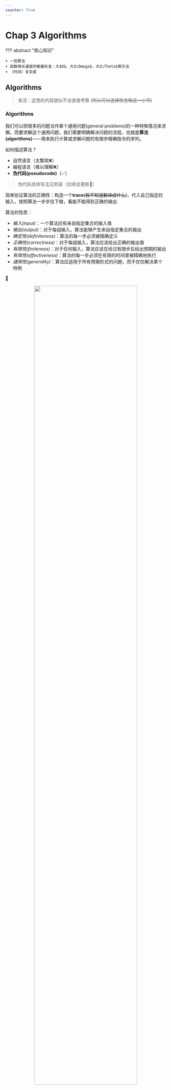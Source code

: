 ```yaml
---
counter: True
---
```


# Chap 3 Algorithms

??? abstract "核心知识"

	+ 一些算法
	+ 函数增长速度的衡量标准：大$O$、大$\Omega$、大$\Theta$表示法
	+ （时间）复杂度

## Algorithms

>省流：这里的内容貌似不会直接考察 ~~(所以可以选择性忽略这一小节)~~

### Algorithms

我们可以把很多的问题当作某个通用问题(general problems)的一种特殊情况来求解。而要求解这个通用问题，我们需要明确解决问题的流程，也就是**算法(algorithms)**——用来执行计算或求解问题的有限步精确指令的序列。

如何描述算法？

+ 自然语言（太繁琐❌）
+ 编程语言（难以理解❌）
+ **伪代码(pseudocode)**（:white_check_mark:）
> 伪代码具体写法见附录（后续会更新🚧）

简单验证算法的正确性：构造一个**trace**~~(我不知道翻译成什么)~~，代入自己指定的输入，按照算法一步步往下做，看能不能得到正确的输出

算法的性质：

+ *输入(input)*：一个算法应有来自指定集合的输入值
+ *输出(output)*：对于每组输入，算法能够产生来自指定集合的输出
+ *确定性(definiteness)*：算法的每一步必须被精确定义
+ *正确性(correctness)*：对于每组输入，算法应该给出正确的输出值
+ *有限性(finiteness)*：对于任何输入，算法应该在经过有限步后给出预期的输出
+ *有效性(effectiveness)*：算法的每一步必须在有限的时间里被精确地执行
+ *通用性(generality)*：算法应适用于所有预期形式的问题，而不仅仅解决某个特例

🌰

<div style="text-align: center; margin-top: 15px;">
<img src="Images/C3/Quicker_20240329_155537.png" width="80%" style="margin: 0 auto;">
</div>

>时间复杂度：$\Theta(n)$

CS常见的重要且基本的问题：

+ 查找问题(searching problems)
+ 排序问题(sorting problems)
+ 优化问题(optimization problems)

### Searching Algorithms

#### The Linear Search

<div style="text-align: center; margin-top: 15px;">
<img src="Images/C3/Quicker_20240329_155723.png" width="80%" style="margin: 0 auto;">
</div>

>时间复杂度：$\Theta(n)$

#### The Binary Search

>使用前提：数据必须是**有序**的（以升序为例）

<div style="text-align: center; margin-top: 15px;">
<img src="Images/C3/Quicker_20240329_155902.png" width="80%" style="margin: 0 auto;">
</div>

时间复杂度：$\Theta(\log n)$ 

??? note "注"

	注意这里的二分查找取左半边的部分和通常做法不太一样——这里是$j := m$而不是$j := m - 1$，因此判断条件也变了(从$i <= j$变成$i < j$)。下表来自我高中信息技术的笔记 ~~(用来死记硬背)~~

	|       |  i  |  j  |        m        | i的变化  | j的变化  |
	| ----- | :-: | :-: | :-------------: | :---: | :---: |
	| i <= j  |  0  | n-1 |   (i + j) / 2   |  m+1  | m -1  |
	| i < j   | -1  | n-1 | (i + j + 1) / 2 |   m   | m - 1 |
	|       |  0  |  n  |   (i + j) / 2   | m + 1 |   m   |
	| i < j+1 | -1  |  n  |   (i + j) / 2   |   m   |   m   |

	口诀(针对中间两行)：<u>左偏右扩，右偏左扩，哪里扩哪里取m</u>。

	+ 所谓“扩”指i或j的取值相对于第一种情况发生了变化
	+ 而所谓"偏"指m的取值——这里着重声明一下：

		+ (i + j) / 2指的是$\lfloor(i + j) / 2\rfloor$，这是“左偏”
		+ 而(i + j + 1) / 2指的是$\lceil(i + j) / 2\rceil$，这是“右偏”

### Sorting

>有许许多多的排序算法，比如下面这些(其中高光部分是等会儿会讲的，其它的后面也都会讲到)：

+ ==冒泡排序(bubble sort)==
+ ==插入排序(insertion sort)==
+ 选择排序(selection sort)
+ 二分插入排序(binary insertion sort)
+ 筛动排序(shaker sort)
+ 归并排序(merge sort)
+ 快速排序(quick sort)
+ 联赛排序(tournament sort)

#### The Bubble Sort

>思路：以升序为例，比较两个相邻项，如果顺序错误，对调两者，否则不动。这样可以做到小的项往上“冒泡”，大的项往下“沉”，实现排序。

示意图

<div style="text-align: center; margin-top: 15px;">
<img src="Images/C3/Quicker_20240329_163639.png" width="80%" style="margin: 0 auto;">
</div>

伪代码

<div style="text-align: center; margin-top: 15px;">
<img src="Images/C3/Quicker_20240329_163721.png" width="80%" style="margin: 0 auto;">
</div>

时间复杂度：$\Theta(n^2)$

#### The Insertion Sort

>思路：对于某个列表第j项，前面j-1项已经排好序，将第j项分别于前j-1项进行比较，找到合适的位置，然后“插入”，实现前j项的排序

伪代码

<div style="text-align: center; margin-top: 15px;">
<img src="Images/C3/Quicker_20240329_164007.png" width="80%" style="margin: 0 auto;">
</div>

时间复杂度：$\Theta(n^2)$

### String Matching

字符串匹配(string matching)是搜索和排序问题的其中一种情况：在**文本(text)**$T$中找到**模式(pattern)**$P$。这类问题出现于多个领域中。

简单的算法：**简单字符串匹配器(naive string matcher)**

<div style="text-align: center; margin-top: 15px;">
<img src="Images/C3/Quicker_20240329_164537.png" width="80%" style="margin: 0 auto;">
</div>

>注：这里的下标$s$被称为**移位(shift)**，它是文本中模块出现位置（第一个字符）的前一个位置

配上这个示意图可以更好理解上述算法

<div style="text-align: center; margin-top: 15px;">
<img src="Images/C3/Quicker_20240329_164929.png" width="80%" style="margin: 0 auto;">
</div>

### Greedy Algorithms

**优化问题(optimization problems)**：对于给定参数，找到这个问题的最大或最小解

其中一种最简单的算法——**贪心算法(greedy algorithm)**

核心思想：局部最优解 $\rightarrow$ 全局最优解

>注意：当我们用贪心算法得到可行解时，不要忘记验证它是否得到的是最优解

???+ example "典型例子"

	=== "**收银员算法(Cashier's algorithm)**"

		:dart:：找最少数目的零钱

		<div style="text-align: center; margin-top: 15px;">
		<img src="Images/C3/Quicker_20240329_165813.png" width="80%" style="margin: 0 auto;">
		</div>

		然后我们需要证明它是否得到最优解。在证明之前，我们先得到一个引理：

		>注：America有四种硬币——quarter(25 cents)，dime(10 cents)，nickel(5 cents)，penny(1 cent)

		**引理1**：如果$n$是正整数，通过使用q、d、n、p四种硬币找零钱，要找最少数目的零钱，则最多使用2个d、1个n、4个p，且不能使用2个d和1个n，而且d、n、p的硬币总和不超过24 cents

		>可用归谬法证，这个不难理解

		证明过程省略，还是采用**归谬法**（见教材$P_{211}$）

	=== "**安排讲座**"

		问题：给定一组讲座的开始和结束时间，要求你安排这些讲座的时间，确保在一间大厅里安排尽可能多的讲座。

		如何思考：

		+ 按开始时间先后顺序排❌
		+ 按持续时间长短升序排序❌
		+ 按**结束时间**先后顺序排:white_check_mark:

		<div style="text-align: center; margin-top: 15px;">
		<img src="Images/C3/Quicker_20240329_170910.png" width="80%" style="margin: 0 auto;">
		</div>

### ~~The Halting Problem~~

**停机问题(Halting problem)**：这是**不可解(unsolvable)** 的问题

示意图

<div style="text-align: center; margin-top: 15px;">
<img src="Images/C3/Quicker_20240329_171058.png" width="80%" style="margin: 0 auto;">
</div>

>仅做了解

### Supplements(from Exercises)

+ **三分查找算法(Ternary search algorithm)**：在升序列表中，通过连续划分三块(尽可能)相等规模的子列表，并限制在其中一块进行搜索要找的元素。

+ **选择排序(Selection algorithm)**：首先找到列表中最小的元素，将这个元素移动至最前面。然后在剩下的元素中寻找最小的元素，并放在第二个位置。重复该步骤，直至所有元素均排好序。

+ **二分插入排序(Binary insertion sort)**：插入排序的一种变体。通过**二分查找**而非线性查找的方式，在之前已排好序的元素中找到正确的位置。

## The Growth of Functions

### Big-O Notation

**大$O$表示法**的定义：令$f$和$g$为从整数集或实数集映射到实数集的函数，如果存在常数$C$和$k$，当$x > k$时，使得$|f(x)| \le C|g(x)|$，我们认为$f(x)$是$O(g(x))$（也就是说，$f(x)$的增长速度慢于$g(x)$）

其中$C$和$k$被称为**见证者(witnesses)**。如果要证明$f(x)$是$O(g(x))$，需要找到这么一对见证者。当然，如果能找到一对见证者，也能够找到无数对见证者（很容易证明）

<div style="text-align: center; margin-top: 15px;">
<img src="Images/C3/Quicker_20240329_172351.png" width="70%" style="margin: 0 auto;">
</div>

+ 如果$f(x)$是$O(g(x))$且$g(x)$是$O(f(x))$，那么称$f(x)$和$g(x)$是**同阶(same order)** 的

+ 如果$f(x)$是$O(g(x))$，且$|h(x)| > |g(x)|$，那么$f(x)$也是$O(h(x))$
>根据这条性质，虽然可以取很多个增长速率快于$f(x)$的函数，但为了统一，我们往往选择**最小的，且增长速率快于$f(x)$** 的$g(x)$作为大O阶

>注：
>
>+ 有时我们会看到$f(x) = O(g(x))$，这是对等号的滥用——因为等号两边的东西并不相等。但我们可以使用$f(x) \in O(g(x))$
>+ 在之后的篇章中，由于我们研究的都是正数，所以就将绝对值去掉了，以简化计算

### Big-O Estimate for Some Important Functions

#### Polynomials

**定理1**：令$f(x) = a_nx^n + a_{n - 1}x^{n - 1} + \dots + a_1x +a_0 (a_0, a_1, \dots, a_{n - 1}, a_n \in \mathbf{R})$，那么$f(x)$是$O(x^n)$，即多项式的**首项**控制整个多项式的增长速率

一些重要结论：

+ $n!$是$O(n^n)$
+ $\log n!$是$O(n \log n)$
+ $n$是$O(2^n)$
+ $\log n$是$O(n)$
+ 当$d > c > 1$时，$n^c$是$O(n^d)$，反之不成立
+ 当$d > c > 1$且$b > 1$时，$(\log_bn)^c$是$O(n^d)$，反之不成立
+ 当$c > b > 1$时，$b^n$是$O(c^n)$，反之不成立
+ 当$c > 1$时，$c^n$是$O(n!)$，反之不成立

来自习题的补充：

+ $1^k + 2^k + \dots + n^k$是$O(n^{k + 1})$
+ 对于所有实数$a > 1, b > 1$，如果$f(x)$是$O(\log_b x)$，则$f(x)$是$O(\log_a x)$
+ **调和(级)数(Harmonic number)**：$H_n = 1 + \dfrac{1}{2} + \dots + \dfrac{1}{n}$，则$H_n$是$O(\log n)$
+ $n \log n$是$O(\log n!)$

❗常见函数增长率图象

<div style="text-align: center; margin-top: 15px;">
<img src="Images/C3/Quicker_20240329_174244.png" width="70%" style="margin: 0 auto;">
</div>

### The Growth of Combinations of Functions

**定理2**：假设$f_1(x)$是$O(g_1(x))$，$f_2(x)$是$O(g_2(x))$，那么$(f_1 + f_2)(x)$是$O(g(x))$，其中$g(x)=(\max\{|g_1(x)|, |g_2(x)|\}), \forall x$

推导：由已知，假设当$x > k_1$时，有$|f_1(x)| \le C_1|g_1(x)|$；当$x > k_2$时，有$|f_2(x)| \le C_2|g_2(x)|$，则

$$
\begin{align}
|f_1(x)|+|f_2(x)| & \le C_1|g_1(x)| + C_2|g_2(x)| \notag \\
& \le C_1|g(x)| + C_2|g(x)| \notag \\ 
& = (C_1 + C_2)|g(x)| \notag \\
& = C|g(x)| \notag
\end{align}
$$

其中$C = C_1 + C_2$，$k = \max\{ k_1, k_2\}$

*推论1*：如果$f_1(x)$和$f_2(x)$都是$O(g(x))$，那么$(f_1 + f_2)(x)$是$O(g(x))$

**定理3**：假设$f_1(x)$是$O(g_1(x))$，$f_2(x)$是$O(g_2(x))$，那么$(f_1f_2)(x)$是$O(g_1(x)g_2(x))$

>推导过程类似前面，具体见教材$P_{226}$

### Big-Omega and Big-Theta Notation

大$O$表示法只能检测**上限**，如果要分析**下限**，则需要使用大$\Omega$表示法。

**大$\Omega$表示法**的定义：令$f$和$g$为从整数集或实数集映射到实数集的函数，如果存在常数$C$和$k$，当$x > k$时，使得$|f(x)| \ge C|g(x)|$，我们认为$f(x)$是$\Omega(g(x))$（也就是说，$f(x)$的增长速度快于$g(x)$）
>注：$f(x)$是$\Omega(g(x))$，当且仅当$g(x)$是$O(f(x))$

<div style="text-align: center; margin-top: 15px;">
<img src="Images/C3/Quicker_20240402_205742.png" width="50%" style="margin: 0 auto;">
</div>

除此之外，我们用大$\Theta$表示法同时表示**上下限**。

**大$\Theta$表示法**的定义：当$f(x)$是$O(g(x))$且$f(x)$是$\Omega(g(x))$，则称$f(x)$是$\Theta(g(x))$。如果满足这一关系，则$f(x)$与$g(x)$**同阶(same order)**，称$f(x)$是$g(x)$的*阶(order)*

+ 如果$f(x)$是$\Theta(g(x))$，那么$g(x)$是$\Theta(f(x))$
+ $f(x)$是$\Theta(g(x))$的充要条件是$f(x)$是$O(g(x))$且$g(x)$是$O(f(x))$
+ 另一个充要条件：存在三个正实数$C_1, C_2, k$，当$x > k$时，满足$C_1|g(x)| \le |f(x)| \le C_2|g(x)|$

<div style="text-align: center; margin-top: 15px;">
<img src="Images/C3/Quicker_20240402_205806.png" width="50%" style="margin: 0 auto;">
</div>

**定理4**：令$f(x) = a_nx^n + a_{n-1}x^{n-1} + \dots + a_1x + a_0$，其中$a_0, a_1, \dots, a_n$是实数且$a_n \ne 0$，则$f(x)$是$x^n$的*阶*
>注：且$f(x)$是$\Theta(x^n)$

### Supplements(from Exercises)

+ 如果函数$f(x), g(x), h(x)$，满足$f(x)$是$O(g(x))$且$g(x)$是$O(h(x))$，则$f(x)$是$O(h(x))$
+ 如果函数$f(x), g(x), h(x)$，满足$f(x)$是$\Theta(g(x))$且$g(x)$是$\Theta(h(x))$，则$f(x)$是$\Theta(h(x))$
+ 如果$f, g$是实数值函数，且$f(x)$是$O(g(x))$，那么对于任意正整数$n$，$f^n(x)$是$O(g^n(x))$
+ 如果$f, g$是*无界递增*函数，且$f(x)$是$O(g(x))$，则$|f(x)|$是$O(\log |g(x)|)$
+ 如果$f(x)$是$O(g(x))$，则$2^{f(x)}$是$O(2^{g(x)})$
+ 令$f_1(x), f_2(x)$和$g(x)$是从实数集映射到正实数集的函数，如果$f_1(x)$和$f_2(x)$都是$\Theta(g(x))$，那么$f_1(x) + f_2(x)$是$\Theta(g(x))$
+ 令$f_1(x), f_2(x)$和$g(x)$是从正整数集映射到实数集的函数，$f_1(x)$是$\Theta(g_1(x))$，$f_2(x)$是$\Theta(g_2(x))$，那么$(f_1f_2)(x)$是$\Theta((g_1g_2)(x))$
+ 对于所有正实数$x$，如果$f_1(x)$是$\Theta(g_1(x))$，$f_2(x)$是$\Theta(g_2(x))$，且$f_2(x) \ne 0,\ g_2(x) \ne 0$，则$(\dfrac{f_1}{f_2})(x) = \Theta(\dfrac{g_1}{g_2})(x)$
+ 大$O$，大$\Omega$和大$\Theta$表示法可以扩展至**多元函数**。比如，如果存在常数$C, k_1, k_2$，当$x > k_1, y > k_2$时，有$|f(x, y)| \le C|g(x, y)|$成立，则$f(x, y)$是$O(g(x, y))$
+ **小$o$表示法**：当$\lim\limits_{x \rightarrow \infty} \dfrac{f(x)}{g(x)} = 0$，则$f(x)$是$o(g(x))$
	与大$O$表示法的关系：如果$f(x)$是$o(g(x))$，则$f(x)$是$O(g(x))$，反之不一定成立
+ 令$f_1(x), f_2(x)$和$g(x)$是从实数集映射到实数集的函数，如果$\lim\limits_{x \rightarrow \infty} \dfrac{f(x)}{g(x)} = 1$，称$f$和$g$是**渐进的(asympotic)**(或者说是*同阶*的)，记作$f(x) \sim g(x)$
## Complexity of Algorithms

**计算复杂度(computational complexity)**：检测一个算法的*效率(efficiency)*

+ **时间复杂度(time complexity)**：运行时间
+ ~~**空间复杂度(space complexity)**：内存空间~~
>这里我们不讨论空间复杂度，可以参照数据结构相关内容

### Time Complexity

一个算法的**时间复杂度**可被有特定规模输入的算法的*运算次数*(比如四则运算)来表示，一般不会用计算机运行的真实时间来表示

如何分析：

+ **最坏情况复杂度**：找到最大的运行次数
+ **平均情况复杂度**：要找到所有可能输入对应的算法运行次数，比找最坏的更复杂

🌰

<div style="text-align: center; margin-top: 15px;">
<img src="Images/C3/Quicker_20240402_210208.png" width="80%" style="margin: 0 auto;">
</div>

>注：它之所以能直接除以$n$，是因为每种情况是<u>等可能出现</u>的

#### Matrix Multiplication

**矩阵乘法**算法的伪代码：

<div style="text-align: center; margin-top: 15px;">
<img src="Images/C3/Quicker_20240402_210525.png" width="80%" style="margin: 0 auto;">
</div>

该算法进行了$n^3$次乘法运算，$n^2(n-1)$次加法运算，因此时间复杂度为$O(n^3)$

**布尔积**算法的伪代码

<div style="text-align: center; margin-top: 15px;">
<img src="Images/C3/Quicker_20240402_210617.png" width="80%" style="margin: 0 auto;">
</div>

$A \odot B$中进行了$2n^3$次位运算

**矩阵链(matrix-chain)**：一系列矩阵的乘法$\mathbf{A_1A_2 \dots A_n}$，规模分别为$m_1 \times m_2, m_2 \times m_3, \dots m_n \times m_{n+1}$

>注意：不同的运算顺序会影响到矩阵链的乘法次数

### Algorithmic Paradigms

**算法范式(algorithmic paradigms)**：为了用来构建算法解决某些问题，而采取的通用方法。

种类：

+ **暴力算法(brute-force algorithm)**
+ 贪心算法(greedy algorithm)：[最短路算法](10.md#shortest-path-problems)、[最小生成树算法](11.md#minimum-spanning-trees)等
+ 分治算法(divide-and-conquer algorithm)
+ 动态规划(dynamic programming)
+ 回溯法(backtracking)：[DFS](11.md#backtracking-applications)
+ 概率算法(probablisitic algorithm)
---
**暴力算法(brute-force algorithm)**：基于问题的描述和项的定义，而采取解决问题的最直接的方法，它没有利用任何特定结构和巧妙的思想

我们已经遇到过许多暴力算法：

+ 在序列里找最大数，或者求整个序列的和
+ 冒泡、插入、选择排序

虽然暴力算法很低效，但它在下列情况里很有用：

+ 当输入规模不大的时候
+ 作为设计新的(高效的)算法时的衡量标准

🌰

<div style="text-align: center; margin-top: 15px;">
<img src="Images/C3/Quicker_20240402_212228.png" width="80%" style="margin: 0 auto;">
</div>

### Understanding the Complexity of Algorithms

❗常见时间复杂度

<div style="text-align: center; margin-top: 15px;">
<img src="Images/C3/Quicker_20240402_212349.png" width="70%" style="margin: 0 auto;">
</div>

各种复杂度的大致运行时间（采用2018年性能最强的计算机）

<div style="text-align: center; margin-top: 15px;">
<img src="Images/C3/Quicker_20240402_214957.png" width="70%" style="margin: 0 auto;">
</div>

#### Tractability

>注：这边的内容不需多作了解

当一个问题能被最差情况复杂度为*多项式复杂度*的算法*解决*，称这个问题是**易处理的(tractable)**（我们不考虑多项式的系数和次数有多大），否则称为**难处理的(intractable)**

有些问题可能无法在合理的时间内解决。但在实际应用中，我们可能会接受小规模的数据。有以下优化的方法：

+ 不考虑最坏情况复杂度，而考虑*平均情况复杂度*。在实际应用中，可能这些小规模的数据已经包含所有现实中可能发生的情况（尽管理论上还有更多的情况）
+ 寻找*近似(approximation)解*

如果存在一个问题，没有任何算法能够解决，那么称这个问题**不可解决(unsolvable)**
>第一个发现的不可解决的问题是[停机问题](#the-halting-problem)

#### P VS. NP

**NP类问题**(NP, nondeterministic polynomial，非确定性多项式时间)：这类问题有解，但没有最差情况复杂度为*多项式复杂度*的算法能够解决它，然而它的解能够在*多项式时间*里得到检验
>🌰：在[满足性问题](1.md/#propositional-satisfiablilty)中，我们可以很快检验一个复合命题是否为真（代一组数据就行了），但没有多项式复杂度的算法能够解决它，比如穷举算法时间复杂度为$\Omega(2^n)$

**P类问题**：即上文tractable问题

**NP完全问题**：如果任何问题能被最坏情况复杂度为*多项式复杂度*的算法解决，那么所有NP类问题也能被这个算法解决

**P vs. NP问题**：NP类问题是否等于P类问题
>虽然这个难题仍然没有被解决，但计算机科学家普遍认为$P \ne NP$

>参考：[P VS. NP problem](https://en.wikipedia.org/wiki/P_versus_NP_problem)

---
**并行处理(parallel processing)** 有助于提高程序运行效率

### Supplements(from Exercises)

+ 对于指定的运算规则，如果没有任何一个算法，解决问题的运算次数小于某个算法，则称这个算法对于该问题是**最优的(optimal)**

## Suppplements(from Exercises)

+ **The Shaker sort(bidirectional bubble sort)(双向冒泡排序)**：不同于原版的单向，这个算法先从头到尾比较相邻元素，然后从尾到头比较相邻元素，运用相似的规则排序，直至所有元素有序为止。时间复杂度：$O(n^2)$

+ **The knapsack problem(背包问题)**：和动态规划有关，这里就不讲了

+ **Approximation algorithm(近似算法)**：对于一个优化问题，得到一个接近最优解的解。假设这个问题是，找到输入$S$，使得$F(X)$最小，如果某个算法总能找到输入$T$，使得$F(T) \le cF(S)$，$c$是固定的正整数，那么这个算法被称为*c-approximation algorithm*


